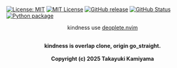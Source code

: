[![License: MIT](https://img.shields.io/badge/License-MIT-yellow.svg)](https://opensource.org/licenses/MIT) [![MIT
License](http://img.shields.io/badge/license-MIT-blue.svg?style=flat)](
LICENSE) [![GitHub release](https://img.shields.io/github/release/takkii/kindness.svg?style=flat)](GitHub) [![GitHub Status](https://img.shields.io/github/last-commit/takkii/kindness.svg?style=flat)](GitHub) [![Python package](https://github.com/takkii/kindness/actions/workflows/python.yml/badge.svg)](https://github.com/takkii/kindness/actions/workflows/python.yml)
<br />
<div align="center">
    <p> kindness use <a href="https://github.com/Shougo/deoplete.nvim">deoplete.nvim</a></p>
</div>
<br />
<div align="center">
    <b> kindness is  overlap clone, origin go_straight.</b>
</div>
<br />
<div align="center">
    <b> Copyright (c) 2025 Takayuki Kamiyama </b>
</div>

